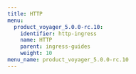 ```yaml
---
title: HTTP
menu:
  product_voyager_5.0.0-rc.10:
    identifier: http-ingress
    name: HTTP
    parent: ingress-guides
    weight: 10
menu_name: product_voyager_5.0.0-rc.10
---
```

